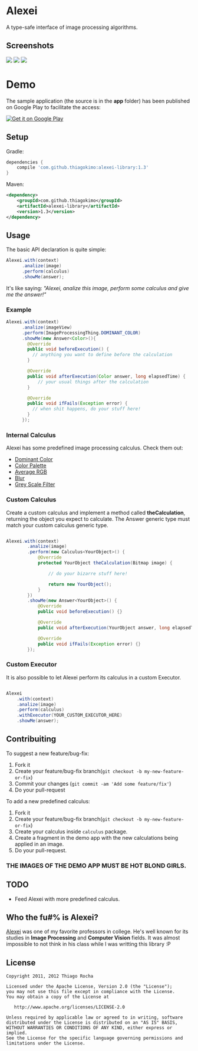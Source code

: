 # Alexei

A type-safe interface of image processing algorithms.

## Screenshots
![](https://github.com/thiagokimo/Alexei/blob/master/screenshots/dominant-color.png)
![](https://github.com/thiagokimo/Alexei/blob/master/screenshots/blur.png)
![](https://github.com/thiagokimo/Alexei/blob/master/screenshots/palette.png)

# Demo

The sample application (the source is in the **app** folder) has been published on Google Play to facilitate the access:

[![Get it on Google Play](http://www.android.com/images/brand/get_it_on_play_logo_small.png)](https://play.google.com/store/apps/details?id=com.kimo.examples.alexei)

## Setup

Gradle:

``` groovy
dependencies {
    compile 'com.github.thiagokimo:alexei-library:1.3'
}
```

Maven:

``` xml
<dependency>
    <groupId>com.github.thiagokimo</groupId>
    <artifactId>alexei-library</artifactId>
    <version>1.3</version>
</dependency>
```

## Usage

The basic API declaration is quite simple:

``` java
Alexei.with(context)
      .analize(image)
      .perform(calculus)
      .showMe(answer);
```

It's like saying: *"Alexei, analize this image, perform some calculus
and give me the answer!"*

### Example

``` java
Alexei.with(context)
      .analize(imageView)
      .perform(ImageProcessingThing.DOMINANT_COLOR)
      .showMe(new Answer<Color>(){
        @Override
        public void beforeExecution() {
          // anything you want to define before the calculation
        }

        @Override
        public void afterExecution(Color answer, long elapsedTime) {
            // your usual things after the calculation
        }

        @Override
        public void ifFails(Exception error) {
          // when shit happens, do your stuff here!
        }
      });
```

### Internal Calculus
Alexei has some predefined image processing calculus. Check them out:

* [Dominant Color](https://github.com/thiagokimo/Alexei/blob/master/library/src/main/java/com/kimo/lib/alexei/calculus/DominantColorCalculus.java)
* [Color Palette](https://github.com/thiagokimo/Alexei/blob/master/library/src/main/java/com/kimo/lib/alexei/calculus/ColorPaletteCalculus.java)
* [Average RGB](https://github.com/thiagokimo/Alexei/blob/master/library/src/main/java/com/kimo/lib/alexei/calculus/AverageColorCalculus.java)
* [Blur](https://github.com/thiagokimo/Alexei/blob/master/library/src/main/java/com/kimo/lib/alexei/calculus/BlurCalculus.java)
* [Grey Scale Filter](https://github.com/thiagokimo/Alexei/blob/master/library/src/main/java/com/kimo/lib/alexei/calculus/GreyScaleCalculus.java)

### Custom Calculus

Create a custom calculus and implement a method called **theCalculation**, returning
the object you expect to calculate. The Answer generic type must match your custom calculus generic type.

``` java

Alexei.with(context)
        .analize(image)
        .perform(new Calculus<YourObject>() {
            @Override
            protected YourObject theCalculation(Bitmap image) {

                // do your bizarre stuff here!

                return new YourObject();
            }
        })
        .showMe(new Answer<YourObject>() {
            @Override
            public void beforeExecution() {}

            @Override
            public void afterExecution(YourObject answer, long elapsedTime) {}

            @Override
            public void ifFails(Exception error) {}
        });

```

### Custom Executor
It is also possible to let Alexei perform its calculus in a custom Executor.

``` java

Alexei
    .with(context)
    .analize(image)
    .perform(calculus)
    .withExecutor(YOUR_CUSTOM_EXECUTOR_HERE)
    .showMe(answer);

```

## Contribuiting

To suggest a new feature/bug-fix:

1. Fork it
2. Create your feature/bug-fix branch(`git checkout -b my-new-feature-or-fix`)
3. Commit your changes (`git commit -am 'Add some feature/fix'`)
4. Do your pull-request

To add a new predefined calculus:

1. Fork it
2. Create your feature/bug-fix branch(`git checkout -b my-new-feature-or-fix`)
3. Create your calculus inside `calculus` package.
4. Create a fragment in the demo app with the new calculations being applied in an image.
5. Do your pull-request.

### THE IMAGES OF THE DEMO APP MUST BE HOT BLOND GIRLS.


## TODO
* Feed Alexei with more predefined calculus.


## Who the fu#% is Alexei?
[Alexei](http://buscatextual.cnpq.br/buscatextual/visualizacv.do?metodo=apresentar&id=K4784376J9)
was one of my favorite professors in college. He's well known for its studies in
 **Image Processing** and **Computer Vision** fields.
It was almost impossible to not think in his class while I was writting this library :P

## License

    Copyright 2011, 2012 Thiago Rocha

    Licensed under the Apache License, Version 2.0 (the "License");
    you may not use this file except in compliance with the License.
    You may obtain a copy of the License at

       http://www.apache.org/licenses/LICENSE-2.0

    Unless required by applicable law or agreed to in writing, software
    distributed under the License is distributed on an "AS IS" BASIS,
    WITHOUT WARRANTIES OR CONDITIONS OF ANY KIND, either express or implied.
    See the License for the specific language governing permissions and
    limitations under the License.
